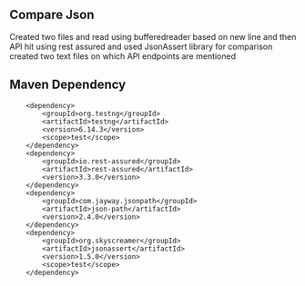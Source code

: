 ## Compare Json
Created two files and read using bufferedreader based on new line and then API hit using rest assured and used JsonAssert library for comparison created two text files on which API endpoints are mentioned

## Maven Dependency

        <dependency>
            <groupId>org.testng</groupId>
            <artifactId>testng</artifactId>
            <version>6.14.3</version>
            <scope>test</scope>
        </dependency>
        <dependency>
            <groupId>io.rest-assured</groupId>
            <artifactId>rest-assured</artifactId>
            <version>3.3.0</version>
        </dependency>
        <dependency>
            <groupId>com.jayway.jsonpath</groupId>
            <artifactId>json-path</artifactId>
            <version>2.4.0</version>
        </dependency>
        <dependency>
            <groupId>org.skyscreamer</groupId>
            <artifactId>jsonassert</artifactId>
            <version>1.5.0</version>
            <scope>test</scope>
        </dependency>
